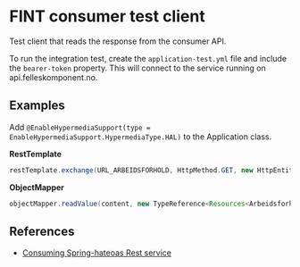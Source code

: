 # FINT consumer test client

Test client that reads the response from the consumer API.  

To run the integration test, create the `application-test.yml` file and include the `bearer-token` property. 
This will connect to the service running on api.felleskomponent.no.  

## Examples

Add `@EnableHypermediaSupport(type = EnableHypermediaSupport.HypermediaType.HAL)` to the Application class.  

**RestTemplate**
```java
restTemplate.exchange(URL_ARBEIDSFORHOLD, HttpMethod.GET, new HttpEntity<>(headers), new ParameterizedTypeReference<Resources<Arbeidsforhold>>() {});
```

**ObjectMapper**
```java
objectMapper.readValue(content, new TypeReference<Resources<Arbeidsforhold>>() {});
```

## References
- [Consuming Spring-hateoas Rest service](https://www.javacodegeeks.com/2014/01/consuming-spring-hateoas-rest-service-using-spring-resttemplate-and-super-type-tokens.html)